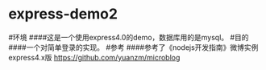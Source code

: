 # express-demo2
#环境
####这是一个使用express4.0的demo，数据库用的是mysql。
#目的
####一个对简单登录的实现。
#参考
####参考了《nodejs开发指南》微博实例express4.x版
https://github.com/yuanzm/microblog
